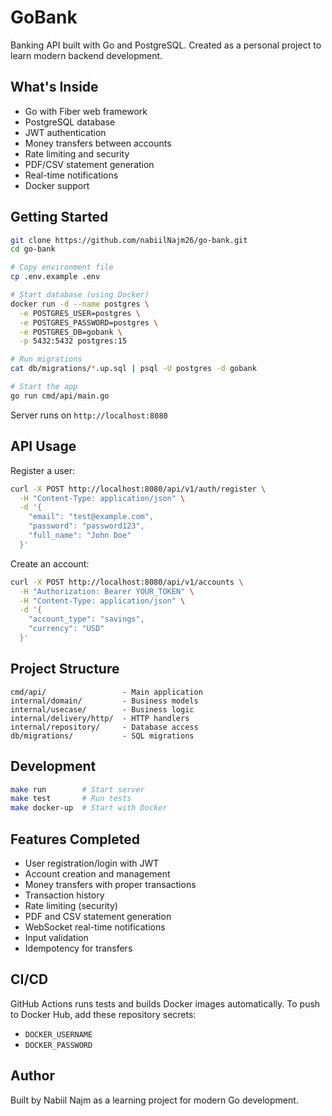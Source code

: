 # GoBank

Banking API built with Go and PostgreSQL. Created as a personal project to learn modern backend development.

## What's Inside

- Go with Fiber web framework
- PostgreSQL database
- JWT authentication
- Money transfers between accounts
- Rate limiting and security
- PDF/CSV statement generation
- Real-time notifications
- Docker support

## Getting Started

```bash
git clone https://github.com/nabiilNajm26/go-bank.git
cd go-bank

# Copy environment file
cp .env.example .env

# Start database (using Docker)
docker run -d --name postgres \
  -e POSTGRES_USER=postgres \
  -e POSTGRES_PASSWORD=postgres \
  -e POSTGRES_DB=gobank \
  -p 5432:5432 postgres:15

# Run migrations
cat db/migrations/*.up.sql | psql -U postgres -d gobank

# Start the app
go run cmd/api/main.go
```

Server runs on `http://localhost:8080`

## API Usage

Register a user:
```bash
curl -X POST http://localhost:8080/api/v1/auth/register \
  -H "Content-Type: application/json" \
  -d '{
    "email": "test@example.com",
    "password": "password123",
    "full_name": "John Doe"
  }'
```

Create an account:
```bash
curl -X POST http://localhost:8080/api/v1/accounts \
  -H "Authorization: Bearer YOUR_TOKEN" \
  -H "Content-Type: application/json" \
  -d '{
    "account_type": "savings",
    "currency": "USD"
  }'
```

## Project Structure

```
cmd/api/                 - Main application
internal/domain/         - Business models
internal/usecase/        - Business logic  
internal/delivery/http/  - HTTP handlers
internal/repository/     - Database access
db/migrations/           - SQL migrations
```

## Development

```bash
make run        # Start server
make test       # Run tests
make docker-up  # Start with Docker
```

## Features Completed

- User registration/login with JWT
- Account creation and management
- Money transfers with proper transactions
- Transaction history
- Rate limiting (security)
- PDF and CSV statement generation
- WebSocket real-time notifications
- Input validation
- Idempotency for transfers

## CI/CD

GitHub Actions runs tests and builds Docker images automatically. To push to Docker Hub, add these repository secrets:
- `DOCKER_USERNAME`
- `DOCKER_PASSWORD`

## Author

Built by Nabiil Najm as a learning project for modern Go development.